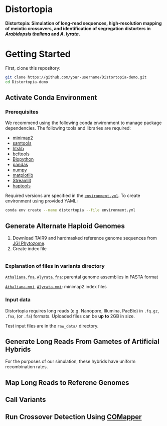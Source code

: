# Distortopia

**Distortopia: Simulation of long-read sequences, high-resolution mapping of meiotic crossovers, and identification of segregation distorters in *Arabidopsis thaliana* and *A. lyrata*.**

# Getting Started

First, clone this repository:

```bash 
git clone https://github.com/your-username/Distortopia-demo.git
cd Distortopia-demo
```
## Activate Conda Environment 
### Prerequisites
We recommend using the following conda environment to manage package dependencies. The following tools and libraries are required:

- [minimap2](https://github.com/lh3/minimap2)
- [samtools](https://www.htslib.org/)
- [htslib](https://www.htslib.org/)
- [bcftools](https://samtools.github.io/bcftools/)
- [Biopython](https://biopython.org/)
- [pandas](https://pandas.pydata.org/)
- [numpy](https://numpy.org/)
- [matplotlib](https://matplotlib.org/)
- [Streamlit](https://streamlit.io/)
- [haptools](https://github.com/ajmazurie/haptools)

Required versions are specified in the [`environment.yml`](environment.yml). To create environment using provided YAML: 

```bash
conda env create --name distortopia --file environment.yml
```
## Generate Alternate Haploid Genomes 
1. Download TAIR9 and hardmasked reference genome sequences from [JGI Phytozome](https://phytozome-next.jgi.doe.gov). 
2. Create index file 
```bash

```
### Explanation of files in variants directory
[`Athaliana.fna`](Athaliana.fna), [`Alyrata.fna`](Alyrata.fna): parental genome assemblies in FASTA format

[`Athaliana.mmi`](Athaliana.mmi), [`Alyrata.mmi`](A.lyrata): minimap2 index files

### Input data
Distortopia requires long reads (e.g. Nanopore, Illumina, PacBio) in `.fq.gz`, `.fna`, (or `.fa`) formats. Uploaded files can be **up to** 2GB in size. 

Test input files are in the `raw_data/` directory. 

## Generate Long Reads From Gametes of Artificial Hybrids 

For the purposes of our simulation, these hybrids have uniform recombination rates. 

## Map Long Reads to Referene Genomes

## Call Variants 

## Run Crossover Detection Using [COMapper](https://github.com/KyuhaChoi-Lab/COmapper)








